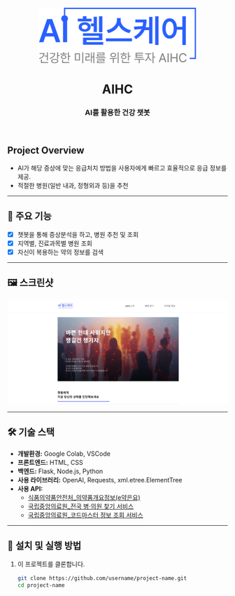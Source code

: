 <p align="center">
  <img width="360px;" src="./path/logo360.png" alt="메인페이지"/>
</p>


</p>
</p>
<h1 align="middle">AIHC</h1>
<h3 align="middle">AI를 활용한 건강 챗봇</h3>

<br/>

## Project Overview
- AI가 해당 증상에 맞는 응급처치 방법을 사용자에게 빠르고 효율적으로 응급 정보를 제공. 
- 적절한 병원(일반 내과, 정형외과 등)을 추천


---
## 🌟 주요 기능
- [x] 챗봇을 통해 증상분석을 하고, 병원 추천 및 조회
- [x] 지역별, 진료과목별 병원 조회
- [x] 자신이 복용하는 약의 정보를 검색

---

## 🖼️ 스크린샷
![메인 화면](path/mainscreen.png) 

---
## 🛠️ 기술 스택
- **개발환경:** Google Colab, VSCode  
- **프론트엔드:** HTML, CSS  
- **백엔드:** Flask, Node.js, Python  
- **사용 라이브러리:** OpenAI, Requests, xml.etree.ElementTree  
- **사용 API:**  
  - [식품의약품안전처_의약품개요정보(e약은요)](https://www.data.go.kr/tcs/dss/selectApiDataDetailView.do?publicDataPk=15075057)  
  - [국립중앙의료원_전국 병·의원 찾기 서비스](https://www.data.go.kr/tcs/dss/selectApiDataDetailView.do?publicDataPk=15000736)  
  - [국립중앙의료원_코드마스터 정보 조회 서비스](https://www.data.go.kr/tcs/dss/selectApiDataDetailView.do?publicDataPk=15000445)  

---

## 🚀 설치 및 실행 방법
1. 이 프로젝트를 클론합니다.
   ```bash
   git clone https://github.com/username/project-name.git
   cd project-name
